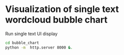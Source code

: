 # Visualization of single text wordcloud bubble chart

Run single text UI display

`````bash
cd bubble_chart
python -m  http.server 8000 &.
`````
